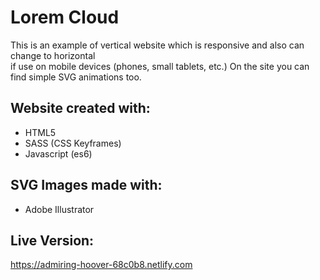 # Lorem Cloud
This is an example of vertical website which is responsive and also can change to horizontal  
if use on mobile devices (phones, small tablets, etc.)
On the site you can find simple SVG animations too.
## Website created with:
 - HTML5
 - SASS (CSS Keyframes)
 - Javascript (es6)
 ## SVG Images made with:
 - Adobe Illustrator
## Live Version:
https://admiring-hoover-68c0b8.netlify.com
